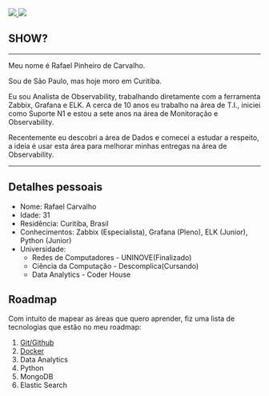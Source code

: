 <div>
    <a target='_blank' href="https://linkedin.com/in/rafaelpcarvalho">
        <img src="https://img.shields.io/badge/LinkedIn-0077B5?style=flat&logo=linkedin&logoColor=white">
    </a>
    <a target='_blank' href="https://rpcarvalho.com/">
        <img src="https://img.shields.io/badge/rpcarvalho-.com-brightgreen">
    </a>
</div>

## SHOW?

---

Meu nome é Rafael Pinheiro de Carvalho.

Sou de São Paulo, mas hoje moro em Curitiba.

Eu sou Analista de Observability, trabalhando diretamente com a ferramenta Zabbix, Grafana e ELK. A cerca de 10 anos eu trabalho na área de T.I., iniciei como Suporte N1 e estou a sete anos na área de Monitoração e Observability.

Recentemente eu descobri a área de Dados e comecei a estudar a respeito, a ideia é usar esta área para melhorar minhas entregas na área de Observability.

---

## Detalhes pessoais

- Nome: Rafael Carvalho
- Idade: 31
- Residência: Curitiba, Brasil
- Conhecimentos: Zabbix (Especialista), Grafana (Pleno), ELK (Junior), Python (Junior)
- Universidade:
  - Redes de Computadores - UNINOVE(Finalizado)
  - Ciência da Computação - Descomplica(Cursando)
  - Data Analytics - Coder House

## Roadmap

Com intuito de mapear as áreas que quero aprender, fiz uma lista de tecnologias que estão no meu roadmap:

1. [Git/Github](https://github.com/Skimifil/Estudos/tree/main/Git)
2. [Docker](https://github.com/Skimifil/Estudos/tree/main/Docker)
3. Data Analytics
4. Python
5. MongoDB
6. Elastic Search
